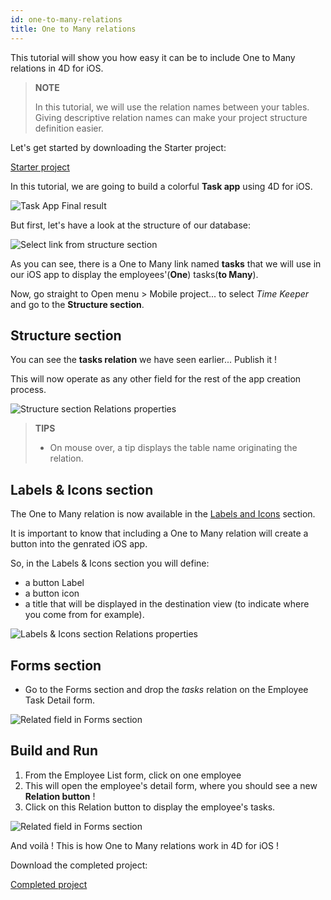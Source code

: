 ```yaml
---
id: one-to-many-relations
title: One to Many relations
---
```


This tutorial will show you how easy it can be to include One to Many relations in 4D for iOS.


> **NOTE**
>
> In this tutorial, we will use the relation names between your tables.
Giving descriptive relation names can make your project structure definition easier.

Let's get started by downloading the Starter project:

<a className="button button--primary"
href="https://github.com/4d-for-ios/tutorial-OneToManyRelations/archive/c006015afeb0e134d872152f53b8cd5e4dcb59bb.zip">Starter project</a>

In this tutorial, we are going to build a colorful **Task app** using 4D for iOS.

![Task App Final result](img/4D-for-iOS-dark-mode-card-relation-ios-13.gif)

But first, let's have a look at the structure of our database:

![Select link from structure section](img/Database-1-to-N-relations-4D-for-iOS.png)

As you can see, there is a One to Many link named **tasks** that we will use in our iOS app to display the employees'(**One**) tasks(**to Many**).

Now, go straight to Open menu > Mobile project... to select *Time Keeper* and go to the **Structure section**.

## Structure section

You can see the **tasks relation** we have seen earlier... Publish it !

This will now operate as any other field for the rest of the app creation process.

![Structure section Relations properties](img/Structure-section-relations-4D-for-iOS.png)

> **TIPS**
>
> * On mouse over, a tip displays the table name originating the relation.

## Labels & Icons section

The One to Many relation is now available in the [Labels and Icons](../../project-definition/labels-and-icons.md) section.

It is important to know that including a One to Many relation will create a button into the genrated iOS app.

So, in the Labels & Icons section you will define:

* a button Label
* a button icon
* a title that will be displayed in the destination view (to indicate where you come from for example).

![Labels & Icons section Relations properties](img/Relations-properties-Labels-icons-section-4D-for-iOS.png)

## Forms section

* Go to the Forms section and drop the *tasks* relation on the Employee Task Detail form.

![Related field in Forms section](img/1-to-n-relations-forms-section.png)

## Build and Run

1. From the Employee List form, click on one employee 
2. This will open the employee's detail form, where you should see a new **Relation button** !
3. Click on this Relation button to display the employee's tasks. 

![Related field in Forms section](img/One-to-n-relations-task-ios-app.png)

And voilà ! This is how One to Many relations work in 4D for iOS !

Download the completed project:

<a className="button button--primary"
href="https://github.com/4d-for-ios/tutorial-OneToManyRelations/releases/latest/download/tutorial-OneToManyRelations.zip">Completed project</a>
